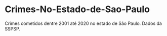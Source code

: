 # Crimes-No-Estado-de-Sao-Paulo
Crimes cometidos dentre 2001 até 2020 no estado de São Paulo. Dados da SSPSP.
